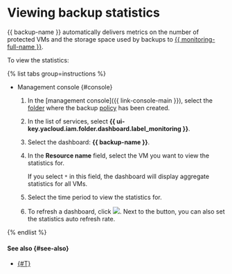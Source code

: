 # Viewing backup statistics

{{ backup-name }} automatically delivers metrics on the number of protected VMs and the storage space used by backups to [{{ monitoring-full-name }}](../../monitoring/).

To view the statistics:

{% list tabs group=instructions %}

- Management console {#console}

   1. In the [management console]({{ link-console-main }}), select the [folder](../../resource-manager/concepts/resources-hierarchy.md#folder) where the backup [policy](../concepts/policy.md) has been created.
   1. In the list of services, select **{{ ui-key.yacloud.iam.folder.dashboard.label_monitoring }}**.
   1. Select the dashboard: **{{ backup-name }}**.
   1. In the **Resource name** field, select the VM you want to view the statistics for.

      If you select `*` in this field, the dashboard will display aggregate statistics for all VMs.

   1. Select the time period to view the statistics for.
   1. To refresh a dashboard, click ![](../../_assets/console-icons/arrows-rotate-right.svg). Next to the button, you can also set the statistics auto refresh rate.

{% endlist %}

#### See also {#see-also}

* [{#T}](../metrics.md)
